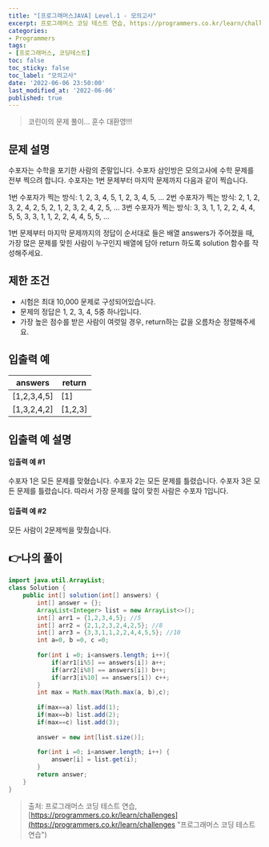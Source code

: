 ```yaml
---
title: "[프로그래머스JAVA] Level.1 - 모의고사"
excerpt: 프로그래머스 코딩 테스트 연습, https://programmers.co.kr/learn/challenges
categories:
- Programmers
tags:
- [프로그래머스, 코딩테스트]
toc: false
toc_sticky: false
toc_label: "모의고사"
date: '2022-06-06 23:50:00'
last_modified_at: '2022-06-06'
published: true
---
```

> 코린이의 문제 풀이... 훈수 대환영!!!

## 문제 설명
수포자는 수학을 포기한 사람의 준말입니다. 수포자 삼인방은 모의고사에 수학 문제를 전부 찍으려 합니다. 수포자는 1번 문제부터 마지막 문제까지 다음과 같이 찍습니다.

1번 수포자가 찍는 방식: 1, 2, 3, 4, 5, 1, 2, 3, 4, 5, ...
2번 수포자가 찍는 방식: 2, 1, 2, 3, 2, 4, 2, 5, 2, 1, 2, 3, 2, 4, 2, 5, ...
3번 수포자가 찍는 방식: 3, 3, 1, 1, 2, 2, 4, 4, 5, 5, 3, 3, 1, 1, 2, 2, 4, 4, 5, 5, ...

1번 문제부터 마지막 문제까지의 정답이 순서대로 들은 배열 answers가 주어졌을 때, 가장 많은 문제를 맞힌 사람이 누구인지 배열에 담아 return 하도록 solution 함수를 작성해주세요.

## 제한 조건
-	시험은 최대 10,000 문제로 구성되어있습니다.
-	문제의 정답은 1, 2, 3, 4, 5중 하나입니다.
-	가장 높은 점수를 받은 사람이 여럿일 경우, return하는 값을 오름차순 정렬해주세요.

## 입출력 예
answers|return
---|---
[1,2,3,4,5]|[1]
[1,3,2,4,2]|[1,2,3]

## 입출력 예 설명
#### 입출력 예 #1

수포자 1은 모든 문제를 맞혔습니다.
수포자 2는 모든 문제를 틀렸습니다.
수포자 3은 모든 문제를 틀렸습니다.
따라서 가장 문제를 많이 맞힌 사람은 수포자 1입니다.

#### 입출력 예 #2

모든 사람이 2문제씩을 맞췄습니다.

## 👉나의 풀이
```java
import java.util.ArrayList;
class Solution {
    public int[] solution(int[] answers) {
        int[] answer = {};
        ArrayList<Integer> list = new ArrayList<>();
        int[] arr1 = {1,2,3,4,5}; //5
        int[] arr2 = {2,1,2,3,2,4,2,5}; //8
        int[] arr3 = {3,3,1,1,2,2,4,4,5,5}; //10
        int a=0, b =0, c =0;
        
        for(int i =0; i<answers.length; i++){
            if(arr1[i%5] == answers[i]) a++;
            if(arr2[i%8] == answers[i]) b++;
            if(arr3[i%10] == answers[i]) c++;
        }
        int max = Math.max(Math.max(a, b),c); 
        
        if(max==a) list.add(1);
        if(max==b) list.add(2);
        if(max==c) list.add(3);
        
        answer = new int[list.size()];
        
        for(int i =0; i<answer.length; i++) {
        	answer[i] = list.get(i);
        }
        return answer;
    }
}
```

> 출처: 프로그래머스 코딩 테스트 연습, [https://programmers.co.kr/learn/challenges](https://programmers.co.kr/learn/challenges "프로그래머스 코딩 테스트 연습")